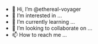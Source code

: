 - 👋 Hi, I’m @ethereal-voyager
- 👀 I’m interested in ...
- 🌱 I’m currently learning ...
- 💞️ I’m looking to collaborate on ...
- 📫 How to reach me ...

<!---
ethereal-voyager/ethereal-voyager is a ✨ special ✨ repository because its `README.md` (this file) appears on your GitHub profile.
You can click the Preview link to take a look at your changes.
--->
